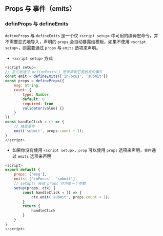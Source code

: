 ## Props 与 事件（emits）

### definProps 与 defineEmits

`defineProps` 与 `defineEmits` 是一个仅 `<script setup>` 中可用的编译宏命令，并不需要显式地导入，声明的  `props` 会自动暴露给模板，如果不使用 `<script setup>`，则需要通过 `props` 与 `emits` 选项来声明。

+ `<script setup>` 方式
```js
<script setup>
// 显式地通过 defineEmits() 宏来声明它要触发的事件
const emit = defineEmits(['inFocus', 'submit'])
const props = defineProps({
    msg: String,
    count: {
        type: Number,
        default: 0
        required: true
        validator(value) {}
    }
})
const handleClick = () => {
    // 触发事件
    emit('submit', props.count + 1);
}
</script>
```

+ 如果你没有使用 `<script setup>`，`prop` 可以使用 `props` 选项来声明，`事件`通过 `emits` 选项来声明

```js
<script>
export default {
    props: ['msg'],
    emits: ['inFocus', 'submit'],
    // setup() 接收 props 作为第一个参数
    setup(props, ctx) {
        const handleClick = () => {
            ctx.emit('submit', props.count + 1);
        }
        return {
            handleClick
        }
    }
}
</script>
```